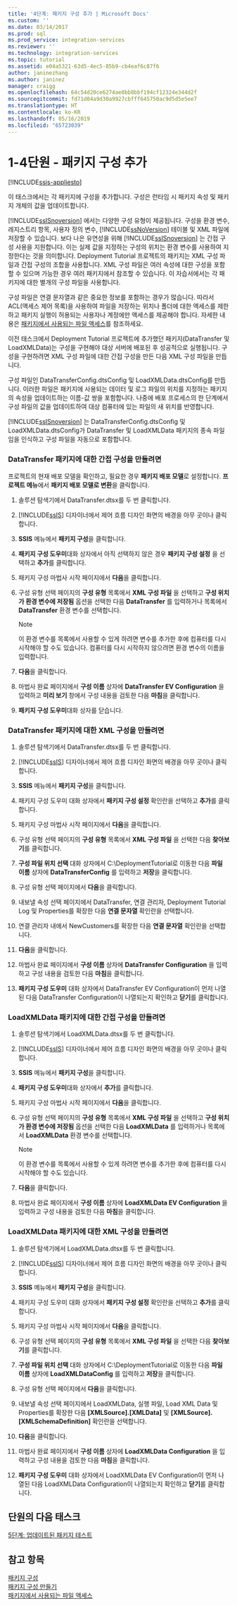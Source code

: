 ```yaml
---
title: '4단계: 패키지 구성 추가 | Microsoft Docs'
ms.custom: ''
ms.date: 03/14/2017
ms.prod: sql
ms.prod_service: integration-services
ms.reviewer: ''
ms.technology: integration-services
ms.topic: tutorial
ms.assetid: e04a5321-63d5-4ec5-85b9-cb4eaf6c87f6
author: janinezhang
ms.author: janinez
manager: craigg
ms.openlocfilehash: 64c54d20ce6274ae0bb8bbf194cf12324e344d2f
ms.sourcegitcommit: fd71d04a9d30a9927cbfff645750ac9d5d5e5ee7
ms.translationtype: HT
ms.contentlocale: ko-KR
ms.lasthandoff: 05/16/2019
ms.locfileid: "65723039"
---
```

# <a name="lesson-1-4---adding-package-configurations"></a>1-4단원 - 패키지 구성 추가

[!INCLUDE[ssis-appliesto](../includes/ssis-appliesto-ssvrpluslinux-asdb-asdw-xxx.md)]


이 태스크에서는 각 패키지에 구성을 추가합니다. 구성은 런타임 시 패키지 속성 및 패키지 개체의 값을 업데이트합니다.  
  
[!INCLUDE[ssISnoversion](../includes/ssisnoversion-md.md)] 에서는 다양한 구성 유형이 제공됩니다. 구성을 환경 변수, 레지스트리 항목, 사용자 정의 변수, [!INCLUDE[ssNoVersion](../includes/ssnoversion-md.md)] 테이블 및 XML 파일에 저장할 수 있습니다. 보다 나은 유연성을 위해 [!INCLUDE[ssISnoversion](../includes/ssisnoversion-md.md)] 는 간접 구성 사용을 지원합니다. 이는 실제 값을 지정하는 구성의 위치는 환경 변수를 사용하여 지정한다는 것을 의미합니다. Deployment Tutorial 프로젝트의 패키지는 XML 구성 파일과 간접 구성의 조합을 사용합니다. XML 구성 파일은 여러 속성에 대한 구성을 포함할 수 있으며 가능한 경우 여러 패키지에서 참조할 수 있습니다. 이 자습서에서는 각 패키지에 대한 별개의 구성 파일을 사용합니다.  
  
구성 파일은 연결 문자열과 같은 중요한 정보를 포함하는 경우가 많습니다. 따라서 ACL(액세스 제어 목록)을 사용하여 파일을 저장하는 위치나 폴더에 대한 액세스를 제한하고 패키지 실행이 허용되는 사용자나 계정에만 액세스를 제공해야 합니다. 자세한 내용은 [패키지에서 사용되는 파일 액세스](../integration-services/security/security-overview-integration-services.md#files)를 참조하세요.  
  
이전 태스크에서 Deployment Tutorial 프로젝트에 추가했던 패키지(DataTransfer 및 LoadXMLData)는 구성을 구현해야 대상 서버에 배포된 후 성공적으로 실행됩니다. 구성을 구현하려면 XML 구성 파일에 대한 간접 구성을 만든 다음 XML 구성 파일을 만듭니다.  
  
구성 파일인 DataTransferConfig.dtsConfig 및 LoadXMLData.dtsConfig를 만듭니다. 이러한 파일은 패키지에 사용되는 데이터 및 로그 파일의 위치를 지정하는 패키지의 속성을 업데이트하는 이름-값 쌍을 포함합니다. 나중에 배포 프로세스의 한 단계에서 구성 파일의 값을 업데이트하여 대상 컴퓨터에 있는 파일의 새 위치를 반영합니다.  
  
[!INCLUDE[ssISnoversion](../includes/ssisnoversion-md.md)] 는 DataTransferConfig.dtsConfig 및 LoadXMLData.dtsConfig가 DataTransfer 및 LoadXMLData 패키지의 종속 파일임을 인식하고 구성 파일을 자동으로 포함합니다.  
  
### <a name="to-create-indirect-configuration-for-the-datatransfer-package"></a>DataTransfer 패키지에 대한 간접 구성을 만들려면  

프로젝트의 현재 배포 모델을 확인하고, 필요한 경우 **패키지 배포 모델**로 설정합니다. **프로젝트 메뉴**에서 **패키지 배포 모델로 변환**을 클릭합니다.
  
1.  솔루션 탐색기에서 DataTransfer.dtsx를 두 번 클릭합니다.  
  
2.  [!INCLUDE[ssIS](../includes/ssis-md.md)] 디자이너에서 제어 흐름 디자인 화면의 배경을 아무 곳이나 클릭합니다.  
  
3.  **SSIS** 메뉴에서 **패키지 구성**을 클릭합니다.  
  
4.  **패키지 구성 도우미**대화 상자에서 아직 선택하지 않은 경우 **패키지 구성 설정** 을 선택하고 **추가**를 클릭합니다.  
  
5.  패키지 구성 마법사 시작 페이지에서 **다음**을 클릭합니다.  
  
6.  구성 유형 선택 페이지의 **구성 유형** 목록에서 **XML 구성 파일** 을 선택하고 **구성 위치가 환경 변수에 저장됨** 옵션을 선택한 다음 **DataTransfer** 를 입력하거나 목록에서 **DataTransfer** 환경 변수를 선택합니다.  
  
    > [!NOTE]  
    > 이 환경 변수를 목록에서 사용할 수 있게 하려면 변수를 추가한 후에 컴퓨터를 다시 시작해야 할 수도 있습니다. 컴퓨터를 다시 시작하지 않으려면 환경 변수의 이름을 입력합니다.  
  
7.  **다음**을 클릭합니다.  
  
8.  마법사 완료 페이지에서 **구성 이름** 상자에 **DataTransfer EV Configuration** 을 입력하고 **미리 보기** 창에서 구성 내용을 검토한 다음 **마침**을 클릭합니다.  
  
9. **패키지 구성 도우미**대화 상자를 닫습니다.  
  
### <a name="to-create-the-xml-configuration-for-the-datatransfer-package"></a>DataTransfer 패키지에 대한 XML 구성을 만들려면  
  
1.  솔루션 탐색기에서 DataTransfer.dtsx를 두 번 클릭합니다.  
  
2.  [!INCLUDE[ssIS](../includes/ssis-md.md)] 디자이너에서 제어 흐름 디자인 화면의 배경을 아무 곳이나 클릭합니다.  
  
3.  **SSIS** 메뉴에서 **패키지 구성**을 클릭합니다.  
  
4.  패키지 구성 도우미 대화 상자에서 **패키지 구성 설정** 확인란을 선택하고 **추가**를 클릭합니다.  
  
5.  패키지 구성 마법사 시작 페이지에서 **다음**을 클릭합니다.  
  
6.  구성 유형 선택 페이지의 **구성 유형** 목록에서 **XML 구성 파일** 을 선택한 다음 **찾아보기**를 클릭합니다.  
  
7.  **구성 파일 위치 선택** 대화 상자에서 C:\DeploymentTutorial로 이동한 다음 **파일 이름** 상자에 **DataTransferConfig** 를 입력하고 **저장**을 클릭합니다.  
  
8.  구성 유형 선택 페이지에서 **다음**을 클릭합니다.  
  
9. 내보낼 속성 선택 페이지에서 DataTransfer, 연결 관리자, Deployment Tutorial Log 및 Properties를 확장한 다음 **연결 문자열** 확인란을 선택합니다.  
  
10. 연결 관리자 내에서 NewCustomers를 확장한 다음 **연결 문자열** 확인란을 선택합니다.  
  
11. **다음**을 클릭합니다.  
  
12. 마법사 완료 페이지에서 **구성 이름** 상자에 **DataTransfer Configuration** 을 입력하고 구성 내용을 검토한 다음 **마침**을 클릭합니다.  
  
13. **패키지 구성 도우미** 대화 상자에서 DataTransfer EV Configuration이 먼저 나열된 다음 DataTransfer Configuration이 나열되는지 확인하고 **닫기**를 클릭합니다.  
  
### <a name="to-create-indirect-configuration-for-the-loadxmldata-package"></a>LoadXMLData 패키지에 대한 간접 구성을 만들려면  
  
1.  솔루션 탐색기에서 LoadXMLData.dtsx를 두 번 클릭합니다.  
  
2.  [!INCLUDE[ssIS](../includes/ssis-md.md)] 디자이너에서 제어 흐름 디자인 화면의 배경을 아무 곳이나 클릭합니다.  
  
3.  **SSIS** 메뉴에서 **패키지 구성**을 클릭합니다.  
  
4.  **패키지 구성 도우미**대화 상자에서 **추가**를 클릭합니다.  
  
5.  패키지 구성 마법사 시작 페이지에서 **다음**을 클릭합니다.  
  
6.  구성 유형 선택 페이지의 **구성 유형** 목록에서 **XML 구성 파일** 을 선택하고 **구성 위치가 환경 변수에 저장됨** 옵션을 선택한 다음 **LoadXMLData** 를 입력하거나 목록에서 **LoadXMLData** 환경 변수를 선택합니다.  
  
    > [!NOTE]  
    > 이 환경 변수를 목록에서 사용할 수 있게 하려면 변수를 추가한 후에 컴퓨터를 다시 시작해야 할 수도 있습니다.  
  
7.  **다음**을 클릭합니다.  
  
8.  마법사 완료 페이지에서 **구성 이름** 상자에 **LoadXMLData EV Configuration** 을 입력하고 구성 내용을 검토한 다음 **마침**을 클릭합니다.  
  
### <a name="to-create-the-xml-configuration-for-the-loadxmldata-package"></a>LoadXMLData 패키지에 대한 XML 구성을 만들려면  
  
1.  솔루션 탐색기에서 LoadXMLData.dtsx를 두 번 클릭합니다.  
  
2.  [!INCLUDE[ssIS](../includes/ssis-md.md)] 디자이너에서 제어 흐름 디자인 화면의 배경을 아무 곳이나 클릭합니다.  
  
3.  **SSIS** 메뉴에서 **패키지 구성**을 클릭합니다.  
  
4.  패키지 구성 도우미 대화 상자에서 **패키지 구성 설정** 확인란을 선택하고 **추가**를 클릭합니다.  
  
5.  패키지 구성 마법사 시작 페이지에서 **다음**을 클릭합니다.  
  
6.  구성 유형 선택 페이지의 **구성 유형** 목록에서 **XML 구성 파일** 을 선택한 다음 **찾아보기**를 클릭합니다.  
  
7.  **구성 파일 위치 선택** 대화 상자에서 C:\DeploymentTutorial로 이동한 다음 **파일 이름** 상자에 **LoadXMLDataConfig** 를 입력하고 **저장**을 클릭합니다.  
  
8.  구성 유형 선택 페이지에서 **다음**을 클릭합니다.  
  
9. 내보낼 속성 선택 페이지에서 LoadXMLData, 실행 파일, Load XML Data 및 Properties를 확장한 다음 **[XMLSource].[XMLData]** 및 **[XMLSource].[XMLSchemaDefinition]** 확인란을 선택합니다.  
  
10. **다음**을 클릭합니다.  
  
11. 마법사 완료 페이지에서 **구성 이름** 상자에 **LoadXMLData Configuration** 을 입력하고 구성 내용을 검토한 다음 **마침**을 클릭합니다.  
  
12. **패키지 구성 도우미** 대화 상자에서 LoadXMLData EV Configuration이 먼저 나열된 다음 LoadXMLData Configuration이 나열되는지 확인하고 **닫기**를 클릭합니다.  
  
## <a name="next-task-in-lesson"></a>단원의 다음 태스크  
[5단계: 업데이트된 패키지 테스트](../integration-services/lesson-1-5-testing-the-updated-packages.md)  
  
## <a name="see-also"></a>참고 항목  
[패키지 구성](../integration-services/packages/package-configurations.md)  
[패키지 구성 만들기](../integration-services/packages/create-package-configurations.md)  
[패키지에서 사용되는 파일 액세스](../integration-services/security/security-overview-integration-services.md#files)  
